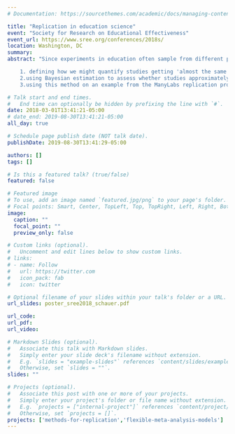 ```yaml
---
# Documentation: https://sourcethemes.com/academic/docs/managing-content/

title: "Replication in education science"
event: "Society for Research on Educational Effectiveness"
event_url: https://www.sree.org/conferences/2018s/
location: Washington, DC
summary:
abstract: "Since experiments in education often sample from different populations and treatment fidelity can fluctuate, it would seem inevitable that study results of even successful replications might vary slightly. Future replication attempts in education science require practical definitions of replication that incorporate notions of 'approximate' replication. We demonstrate how we might operationalize this definition by:

    1. defining how we might quantify studies getting 'almost the same' results,
    2.using Bayesian estimation to assess whether studies approximately replicate, and
    3.using this method on an example from the ManyLabs replication project."

# Talk start and end times.
#   End time can optionally be hidden by prefixing the line with `#`.
date: 2018-03-01T13:41:21-05:00
# date_end: 2019-08-30T13:41:21-05:00
all_day: true

# Schedule page publish date (NOT talk date).
publishDate: 2019-08-30T13:41:29-05:00

authors: []
tags: []

# Is this a featured talk? (true/false)
featured: false

# Featured image
# To use, add an image named `featured.jpg/png` to your page's folder. 
# Focal points: Smart, Center, TopLeft, Top, TopRight, Left, Right, BottomLeft, Bottom, BottomRight.
image:
  caption: ""
  focal_point: ""
  preview_only: false

# Custom links (optional).
#   Uncomment and edit lines below to show custom links.
# links:
# - name: Follow
#   url: https://twitter.com
#   icon_pack: fab
#   icon: twitter

# Optional filename of your slides within your talk's folder or a URL.
url_slides: poster_sree2018_schauer.pdf

url_code:
url_pdf:
url_video:

# Markdown Slides (optional).
#   Associate this talk with Markdown slides.
#   Simply enter your slide deck's filename without extension.
#   E.g. `slides = "example-slides"` references `content/slides/example-slides.md`.
#   Otherwise, set `slides = ""`.
slides: ""

# Projects (optional).
#   Associate this post with one or more of your projects.
#   Simply enter your project's folder or file name without extension.
#   E.g. `projects = ["internal-project"]` references `content/project/deep-learning/index.md`.
#   Otherwise, set `projects = []`.
projects: ['methods-for-replication','flexible-meta-analysis-models']
---
```

